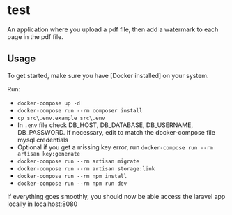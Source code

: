 # test

An application where you upload a pdf file, then add a watermark to each page in the pdf file.

## Usage

To get started, make sure you have [Docker installed] on your system.

Run:
- `docker-compose up -d`
- `docker-compose run --rm composer install`
- `cp src\.env.example src\.env`
- In `.env` file check DB_HOST, DB_DATABASE, DB_USERNAME, DB_PASSWORD. If necessary, edit to match the docker-compose file mysql credentials
- Optional if you get a missing key error, run `docker-compose run --rm artisan key:generate`
- `docker-compose run --rm artisan migrate`
- `docker-compose run --rm artisan storage:link`
- `docker-compose run --rm npm install`
- `docker-compose run --rm npm run dev`


If everything goes smoothly, you should now be able access the laravel app locally in localhost:8080

